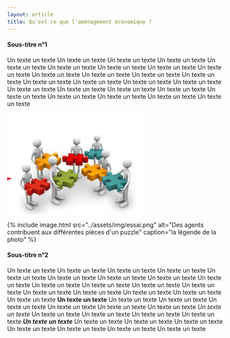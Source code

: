 ```yaml
---
layout: article
title: Qu'est ce que l'aménagement économique ?
---
```

#### Sous-titre n°1
Un texte un texte Un texte un texte Un texte un texte Un texte un texte Un texte un texte Un texte un texte Un texte un texte Un texte un texte Un texte un texte Un texte un texte Un texte un texte Un texte un texte Un texte un texte Un texte un texte Un texte un texte Un texte un texte Un texte un texte Un texte un texte Un texte un texte Un texte un texte Un texte un texte Un texte un texte Un texte un texte Un texte un texte Un texte un texte Un texte un texte

![Des agents contribuent aux différentes pièces d'un puzzle](../assets/img/essai.png)

{% include image.html src="../assets/img/essai.png" alt="Des agents contribuent aux différentes pièces d'un puzzle" caption="la légende de la photo" %}

#### Sous-titre n°2
Un texte un texte Un texte un texte Un texte un texte Un texte un texte Un texte un texte Un texte un texte Un texte un texte Un texte un texte Un texte un texte Un texte un texte Un texte un texte Un texte un texte Un texte un texte Un texte un texte Un texte un texte Un texte un texte Un texte un texte Un texte un texte **Un texte un texte** Un texte un texte Un texte un texte Un texte un texte Un texte un texte Un texte un texte Un texte un texte *Un texte un texte* Un texte un texte Un texte un texte Un texte un texte Un texte un texte ***Un texte un texte*** Un texte un texte Un texte un texte Un texte un texte Un texte un texte Un texte un texte Un texte un texte Un texte un texte